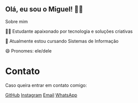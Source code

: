 ## Olá, eu sou o Miguel! 👋👋

Sobre mim

<p>👨‍💻 Estudante apaixonado por tecnologia e soluções criativas<p>
<p>🌱 Atualmente estou cursando Sistemas de Informação<p>
<p>😄 Pronomes: ele/dele<p>

# Contato

<p>Caso queira entrar em contato comigo:<p>
<a href="https://github.com/MOFernandes">GitHub</a>
<a href="https://www.instagram.com/__miguel.fernandes__/">Instagram</a>
<a href="mailto:miguelorlandifernandes@gmail.com">Email</a>
<a href="https://wa.me/47997455265">WhatsApp</a>
